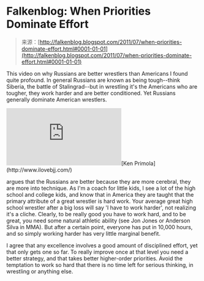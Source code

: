 <!--yml
category: 未分类
date: 2024-05-12 20:50:40
-->

# Falkenblog: When Priorities Dominate Effort

> 来源：[http://falkenblog.blogspot.com/2011/07/when-priorities-dominate-effort.html#0001-01-01](http://falkenblog.blogspot.com/2011/07/when-priorities-dominate-effort.html#0001-01-01)

This video on why Russians are better wrestlers than Americans I found quite profound. In general Russians are known as being tough--think Siberia, the battle of Stalingrad--but in wrestling it's the Americans who are tougher, they work harder and are better conditioned. Yet Russians generally dominate American wrestlers.

<param name="movie" value="http://www.youtube.com/v/ozm-GU6Y6L0&amp;start=124"><param name="allowscriptaccess" value="always"><embed src="http://www.youtube.com/v/ozm-GU6Y6L0&amp;start=124" type="application/x-shockwave-flash" allowscriptaccess="always">[Ken Primola](http://www.ilovebjj.com/)

argues that the Russians are better because they are more cerebral, they are more into technique. As I'm a coach for little kids, I see a lot of the high school and college kids, and know that in America they are taught that the primary attribute of a great wrestler is hard work. Your average great high school wrestler after a big loss will say 'I have to work harder', not realizing it's a cliche. Clearly, to be really good you have to work hard, and to be great, you need some natural athletic ability (see Jon Jones or Anderson Silva in MMA). But after a certain point, everyone has put in 10,000 hours, and so simply working harder has very little marginal benefit.

I agree that any excellence involves a good amount of disciplined effort, yet that only gets one so far. To really improve once at that level you need a better strategy, and that takes better higher-order priorities. Avoid the temptation to work so hard that there is no time left for serious thinking, in wrestling or anything else.